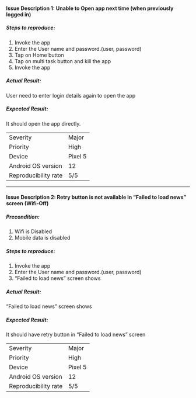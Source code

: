 
#### Issue Description 1: Unable to Open app next time (when previously logged in)
##### Steps to reproduce:

1. Invoke the app  
2. Enter the User name and password.(user, password)  
3. Tap on Home button  
4. Tap on multi task button and kill the app  
5. Invoke the app  

##### Actual Result:
User need to enter login details again to open the app
##### Expected Result:
It should open the app directly.

|                      |         |
|----------------------|---------|
| Severity             | Major   |
| Priority             | High    |
| Device               | Pixel 5 |
| Android OS version   | 12      |
| Reproducibility rate | 5/5     |

---

#### Issue Description 2:  Retry button is not available in “Failed to load news” screen (Wifi-Off)
##### Precondition:
1. Wifi is Disabled
2. Mobile data is disabled


##### Steps to reproduce:
1. Invoke the app  
2. Enter the User name and password.(user, password)  
3. “Failed to load news” screen shows

##### Actual Result:
“Failed to load news” screen shows
##### Expected Result:
It should have retry button in “Failed to load news” screen

|                      |         |
|----------------------|---------|
| Severity             | Major   |
| Priority             | High    |
| Device               | Pixel 5 |
| Android OS version   | 12      |
| Reproducibility rate | 5/5     |










